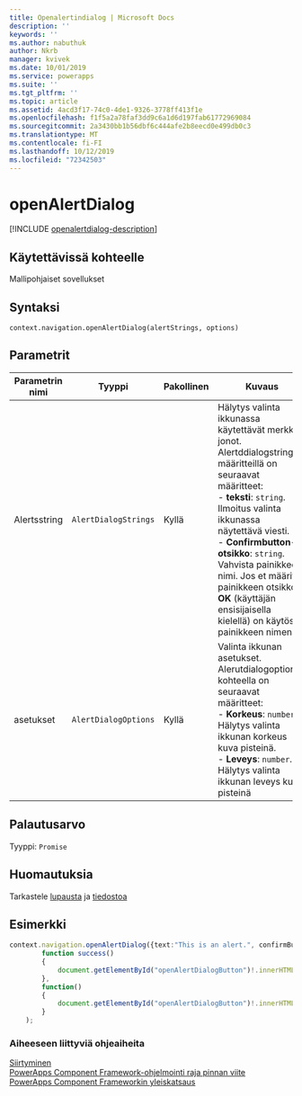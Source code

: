 ```yaml
---
title: Openalertindialog | Microsoft Docs
description: ''
keywords: ''
ms.author: nabuthuk
author: Nkrb
manager: kvivek
ms.date: 10/01/2019
ms.service: powerapps
ms.suite: ''
ms.tgt_pltfrm: ''
ms.topic: article
ms.assetid: 4acd3f17-74c0-4de1-9326-3778ff413f1e
ms.openlocfilehash: f1f5a2a78faf3dd9c6a1d6d197fab61772969084
ms.sourcegitcommit: 2a3430bb1b56dbf6c444afe2b8eecd0e499db0c3
ms.translationtype: MT
ms.contentlocale: fi-FI
ms.lasthandoff: 10/12/2019
ms.locfileid: "72342503"
---
```

# <a name="openalertdialog"></a>openAlertDialog

[!INCLUDE [openalertdialog-description](includes/openalertdialog-description.md)]

## <a name="available-for"></a>Käytettävissä kohteelle 

Mallipohjaiset sovellukset

## <a name="syntax"></a>Syntaksi

`context.navigation.openAlertDialog(alertStrings, options)`

## <a name="parameters"></a>Parametrit

| Parametrin nimi|Tyyppi|Pakollinen|Kuvaus|
| ------------- |----|--------|-----------|
|Alertsstring|`AlertDialogStrings`|Kyllä|Hälytys valinta ikkunassa käytettävät merkki jonot. Alertddialogstring-määritteillä on seuraavat määritteet:<br/>- **teksti**: `string`. Ilmoitus valinta ikkunassa näytettävä viesti. <br/>- **Confirmbutton-otsikko**: `string`. Vahvista painikkeen nimi. Jos et määritä painikkeen otsikkoa, **OK** (käyttäjän ensisijaisella kielellä) on käytössä painikkeen nimenä.|
|asetukset|`AlertDialogOptions`|Kyllä|Valinta ikkunan asetukset. Alerutdialogoptions-kohteella on seuraavat määritteet:<br/>- **Korkeus**: `number`. Hälytys valinta ikkunan korkeus kuva pisteinä. <br/>- **Leveys**: `number`. Hälytys valinta ikkunan leveys kuva pisteinä|

## <a name="return-value"></a>Palautusarvo

Tyyppi: `Promise`

## <a name="remarks"></a>Huomautuksia

Tarkastele [lupausta](https://developer.mozilla.org/docs/Web/JavaScript/reference/Global_Objects/Promise) ja [tiedostoa](https://developer.mozilla.org/docs/Web/API/File)

## <a name="example"></a>Esimerkki 

```TypeScript
context.navigation.openAlertDialog({text:"This is an alert.", confirmButtonLabel : "Yes",}).then(
        function success()
        {
            document.getElementById("openAlertDialogButton")!.innerHTML = "Alert dialog closed";
        },
        function()
        {
            document.getElementById("openAlertDialogButton")!.innerHTML = "Error in Alert Dialog";
        }
    );
```

### <a name="related-topics"></a>Aiheeseen liittyviä ohjeaiheita

[Siirtyminen](../navigation.md)<br/>
[PowerApps Component Framework-ohjelmointi raja pinnan viite](../../reference/index.md)<br/>
[PowerApps Component Frameworkin yleiskatsaus](../../overview.md)